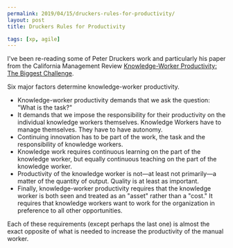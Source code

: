 ```yaml
---
permalink: 2019/04/15/druckers-rules-for-productivity/
layout: post
title: Druckers Rules for Productivity

tags: [xp, agile]
---
```


I've been re-reading some of Peter Druckers work and particularly his paper
from the California Management Review <a href="http://agileconsortium.pbworks.com/w/file/fetch/70970029/knowledge_workers_the_biggest_challenge.pdf">Knowledge-Worker
Productivity: The Biggest Challenge</a>.

Six major factors determine knowledge-worker productivity.

<ul>
<li>Knowledge-worker productivity demands that we ask the question: "What is the task?"</li>
<li>It demands that we impose the responsibility for their productivity on the individual 
knowledge workers themselves. Knowledge Workers have to manage themselves. They have to have autonomy.</li>
<li>Continuing innovation has to be part of the work, the task and the responsibility of knowledge workers.</li>
<li>Knowledge work requires continuous learning on the part of the knowledge worker, but equally continuous teaching 
on the part of the knowledge worker.</li>
<li>Productivity of the knowledge worker is not—at least not primarily—a matter of the quantity of output. Quality is at least as important.</li>
<li>Finally, knowledge-worker productivity requires that the knowledge worker is both seen and treated as an "asset" rather than a "cost." 
It requires that knowledge workers want to work for the organization in preference to all other opportunities.</li>
</ul>

Each of these requirements (except perhaps the last one) is almost the exact opposite of what is needed to increase
the productivity of the manual worker.
